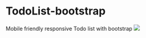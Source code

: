 # TodoList-bootstrap
Mobile friendly responsive Todo list with bootstrap
![](https://github.com/ipjayawick/TodoList-bootstrap/assets/70957000/384222c6-6468-4a59-9859-d2ca2f11ebf8)
